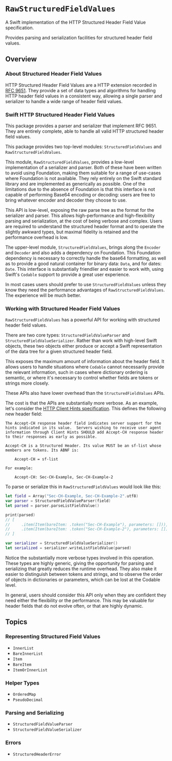 # ``RawStructuredFieldValues``

A Swift implementation of the HTTP Structured Header Field Value specification.

Provides parsing and serialization facilities for structured header field values.

## Overview

### About Structured Header Field Values

HTTP Structured Header Field Values are a HTTP extension recorded in [RFC 9651](https://www.ietf.org/rfc/rfc9651.html). They provide a set of data types and algorithms for handling HTTP header field values in a consistent way, allowing a single parser and serializer to handle a wide range of header field values.

### Swift HTTP Structured Header Field Values

This package provides a parser and serializer that implement RFC 9651. They are entirely complete, able to handle all valid HTTP structured header field values.

This package provides two top-level modules: `StructuredFieldValues` and `RawStructuredFieldValues`.

This module, `RawStructuredFieldValues`, provides a low-level implementation of a serializer and parser. Both of these have been written to avoid using Foundation, making them suitable for a range of use-cases where Foundation is not available. They rely entirely on the Swift standard library and are implemented as generically as possible. One of the limitations due to the absence of Foundation is that this interface is not capable of performing Base64 encoding or decoding: users are free to bring whatever encoder and decoder they choose to use.

This API is low-level, exposing the raw parse tree as the format for the serializer and parser. This allows high-performance and high-flexibility parsing and serialization, at the cost of being verbose and complex. Users are required to understand the structured header format and to operate the slightly awkward types, but maximal fidelity is retained and the performance overhead is low.

The upper-level module, `StructuredFieldValues`, brings along the `Encoder` and `Decoder` and also adds a dependency on Foundation. This Foundation dependency is necessary to correctly handle the base64 formatting, as well as to provide a good natural container for binary data: `Data`, and for dates: `Date`. This interface is substantially friendlier and easier to work with, using Swift's `Codable` support to provide a great user experience.

In most cases users should prefer to use `StructuredFieldValues` unless they know they need the performance advantages of `RawStructuredFieldValues`. The experience will be much better.

### Working with Structured Header Field Values

`RawStructuredFieldValues` has a powerful API for working with structured header field values.

There are two core types: ``StructuredFieldValueParser`` and ``StructuredFieldValueSerializer``. Rather than work with high-level Swift objects, these two objects either produce or accept a Swift representation of the data tree for a given structured header field.

This exposes the maximum amount of information about the header field. It allows users to handle situations where `Codable` cannot necessarily provide the relevant information, such in cases where dictionary ordering is semantic, or where it's necessary to control whether fields are tokens or strings more closely.

These APIs also have lower overhead than the `StructuredFieldValues` APIs.

The cost is that the APIs are substantially more verbose. As an example, let's consider the [HTTP Client Hints specification](https://www.rfc-editor.org/rfc/rfc8942.html). This defines the following new header field:

```
The Accept-CH response header field indicates server support for the hints indicated in its value.  Servers wishing to receive user agent information through Client Hints SHOULD add Accept-CH response header to their responses as early as possible.

Accept-CH is a Structured Header. Its value MUST be an sf-list whose members are tokens. Its ABNF is:

    Accept-CH = sf-list

For example:

    Accept-CH: Sec-CH-Example, Sec-CH-Example-2
```

To parse or serialize this in `RawStructuredFieldValues` would look like this:

```swift
let field = Array("Sec-CH-Example, Sec-CH-Example-2".utf8)
var parser = StructuredFieldValueParser(field)
let parsed = parser.parseListFieldValue()

print(parsed)
// [
//     .item(Item(bareItem: .token("Sec-CH-Example"), parameters: [])),
//     .item(Item(bareItem: .token("Sec-CH-Example-2"), parameters: [])),
// ]

var serializer = StructuredFieldValueSerializer()
let serialized = serializer.writeListFieldValue(parsed)
```

Notice the substantially more verbose types involved in this operation. These types are highly generic, giving the opportunity for parsing and serializing that greatly reduces the runtime overhead. They also make it easier to distinguish between tokens and strings, and to observe the order of objects in dictionaries or parameters, which can be lost at the Codable level.

In general, users should consider this API only when they are confident they need either the flexibility or the performance. This may be valuable for header fields that do not evolve often, or that are highly dynamic.

## Topics

### Representing Structured Field Values

- ``InnerList``
- ``BareInnerList``
- ``Item``
- ``BareItem``
- ``ItemOrInnerList``

### Helper Types

- ``OrderedMap``
- ``PseudoDecimal``

### Parsing and Serializing

- ``StructuredFieldValueParser``
- ``StructuredFieldValueSerializer``

### Errors

- ``StructuredHeaderError``
